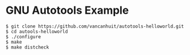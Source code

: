# GNU Autotools Example

```
$ git clone https://github.com/vancanhuit/autotools-helloworld.git
$ cd autools-helloworld
$ ./configure
$ make
$ make distcheck
```
